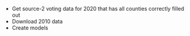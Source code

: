 * Get source-2 voting data for 2020 that has all counties correctly filled out
* Download 2010 data
* Create models

